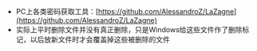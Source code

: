 - PC上各类密码获取工具：[https://github.com/AlessandroZ/LaZagne](https://github.com/AlessandroZ/LaZagne)
- 实际上平时删除文件并没有真正删除，只是Windows给这些文件作了删除标记，以后放新文件时才会覆盖掉这些被删除的文件